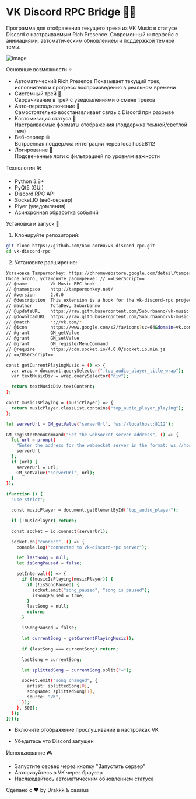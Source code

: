 # VK Discord RPC Bridge 🎵🚀

Программа для отображения текущего трека из VK Music в статусе Discord с настраиваемым Rich Presence. Современный интерфейс с анимациями, автоматическим обновлением и поддержкой темной темы.

![image](https://github.com/user-attachments/assets/c1efcdcd-7118-4059-b1e8-0023157e18ff)

Основные возможности ✨ 

- Автоматический Rich Presence 
  Показывает текущий трек, исполнителя и прогресс воспроизведения в реальном времени
- Системный трей 📳  
  Сворачивание в трей с уведомлениями о смене треков
- Авто-переподключение 🔌  
  Самостоятельно восстанавливает связь с Discord при разрыве
- Кастомизация статуса 🎨  
  Настраиваемые форматы отображения (поддержка темной/светлой тем)
- Веб-сервер 🌐  
  Встроенная поддержка интеграции через localhost:8112
- Логирование 📝  
  Подсвеченные логи с фильтрацией по уровням важности

Технологии 🛠️

- Python 3.8+
- PyQt5 (GUI)
- Discord RPC API
- Socket.IO (веб-сервер)
- Plyer (уведомления)
- Асинхронная обработка событий

 Установка и запуск 🚀

1. Клонируйте репозиторий:
```bash
git clone https://github.com/ваш-логин/vk-discord-rpc.git 
cd vk-discord-rpc

```

2. Установите расширение:
```bash
Установка Tampermonkey: https://chromewebstore.google.com/detail/tampermonkey/dhdgffkkebhmkfjojejmpbldmpobfkfo
После этого, установите расширение: // ==UserScript==
// @name         Vk Music RPC hook
// @namespace    http://tampermonkey.net/
// @version      2.0.0
// @description  This extension is a hook for the vk-discord-rpc project on github
// @author       TofaDev, Suburbanno
// @updateURL    https://raw.githubusercontent.com/Suburbanno/vk-music-rpc/main/vk-extension.js
// @downloadURL  https://raw.githubusercontent.com/Suburbanno/vk-music-rpc/main/vk-extension.js
// @match        *://vk.com/*
// @icon         https://www.google.com/s2/favicons?sz=64&domain=vk.com
// @grant        GM_getValue
// @grant        GM_setValue
// @grant        GM_registerMenuCommand
// @require      https://cdn.socket.io/4.0.0/socket.io.min.js
// ==/UserScript==

const getCurrentPlayingMusic = () => {
  var wrap = document.querySelector(".top_audio_player_title_wrap");
  var textMusicDiv = wrap.querySelector("div");

  return textMusicDiv.textContent;
};

const musicIsPlaying = (musicPlayer) => {
  return musicPlayer.classList.contains("top_audio_player_playing");
};

let serverUrl = GM_getValue("serverUrl", "ws://localhost:8112");

GM_registerMenuCommand("Set the websocket server address", () => {
  let url = prompt(
    "Enter the address for the websocket server in the format: ws://host:port",
    serverUrl
  );
  if (url) {
    serverUrl = url;
    GM_setValue("serverUrl", url);
  }
});

(function () {
  "use strict";

  const musicPlayer = document.getElementById("top_audio_player");

  if (!musicPlayer) return;

  const socket = io.connect(serverUrl);

  socket.on("connect", () => {
    console.log("connected to vk-discord-rpc server");

    let lastSong = null;
    let isSongPaused = false;

    setInterval(() => {
      if (!musicIsPlaying(musicPlayer)) {
        if (!isSongPaused) {
          socket.emit("song_paused", "song is paused");
          isSongPaused = true;
        }
        lastSong = null;
        return;
      }

      isSongPaused = false;

      let currentSong = getCurrentPlayingMusic();

      if (lastSong === currentSong) return;

      lastSong = currentSong;

      let splittedSong = currentSong.split("—");

      socket.emit("song_changed", {
        artist: splittedSong[0],
        songName: splittedSong[1],
        source: "VK",
      });
    }, 500);
  });
})();

```

- Включите отображение прослушиваний в настройках VK

- Убедитесь что Discord запущен


 Использование 🎮
- Запустите сервер через кнопку "Запустить сервер"
- Авторизуйтесь в VK через браузер
- Наслаждайтесь автоматическим обновлением статуса



Сделано с ❤️ by Drakkk & cassius
